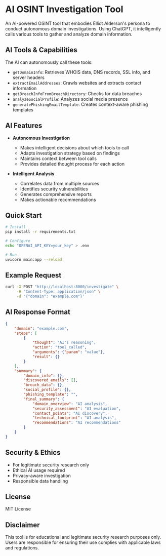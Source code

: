 # AI OSINT Investigation Tool

An AI-powered OSINT tool that embodies Elliot Alderson's persona to conduct autonomous domain investigations. Using ChatGPT, it intelligently calls various tools to gather and analyze domain information.

## AI Tools & Capabilities

The AI can autonomously call these tools:

- `getDomainInfo`: Retrieves WHOIS data, DNS records, SSL info, and server headers
- `extractEmailAddresses`: Crawls websites and extracts contact information
- `getBreachInfoFromBreachDirectory`: Checks for data breaches
- `analyzeSocialProfile`: Analyzes social media presence
- `generatePhishingEmailTemplate`: Creates context-aware phishing templates

## AI Features

- **Autonomous Investigation**
  - Makes intelligent decisions about which tools to call
  - Adapts investigation strategy based on findings
  - Maintains context between tool calls
  - Provides detailed thought process for each action

- **Intelligent Analysis**
  - Correlates data from multiple sources
  - Identifies security vulnerabilities
  - Generates comprehensive reports
  - Makes actionable recommendations

## Quick Start

```bash
# Install
pip install -r requirements.txt

# Configure
echo "OPENAI_API_KEY=your_key" > .env

# Run
uvicorn main:app --reload
```

## Example Request

```bash
curl -X POST "http://localhost:8000/investigate" \
     -H "Content-Type: application/json" \
     -d '{"domain": "example.com"}'
```

## AI Response Format

```json
{
    "domain": "example.com",
    "steps": [
        {
            "thought": "AI's reasoning",
            "action": "tool_called",
            "arguments": {"param": "value"},
            "result": {}
        }
    ],
    "summary": {
        "domain_info": {},
        "discovered_emails": [],
        "breach_data": {},
        "social_profile": {},
        "phishing_template": "",
        "final_summary": {
            "domain_overview": "AI analysis",
            "security_assessment": "AI evaluation",
            "contact_points": "AI discovery",
            "technical_footprint": "AI analysis",
            "recommendations": "AI recommendations"
        }
    }
}
```

## Security & Ethics

- For legitimate security research only
- Ethical AI usage required
- Privacy-aware investigation
- Responsible data handling

## License

MIT License

## Disclaimer

This tool is for educational and legitimate security research purposes only. Users are responsible for ensuring their use complies with applicable laws and regulations.
